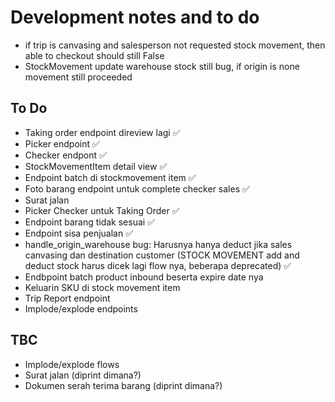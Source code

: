 # Development notes and to do

- if trip is canvasing and salesperson not requested stock movement, then able to checkout should still False
- StockMovement update warehouse stock still bug, if origin is none movement still proceeded

## To Do

- Taking order endpoint direview lagi ✅
- Picker endpoint ✅
- Checker endpont ✅
- StockMovementItem detail view ✅
- Endpoint batch di stockmovement item ✅
- Foto barang endpoint untuk complete checker sales ✅
- Surat jalan
- Picker Checker untuk Taking Order ✅
- Endpoint barang tidak sesuai ✅
- Endpoint sisa penjualan ✅
- handle_origin_warehouse bug: Harusnya hanya deduct jika sales canvasing dan destination customer
(STOCK MOVEMENT add and deduct stock harus dicek lagi flow nya, beberapa deprecated) ✅
- Endbpoint batch product inbound beserta expire date nya
- Keluarin SKU di stock movement item
- Trip Report endpoint
- Implode/explode endpoints

## TBC

- Implode/explode flows
- Surat jalan (diprint dimana?)
- Dokumen serah terima barang (diprint dimana?)
